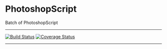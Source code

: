 # PhotoshopScript
Batch of PhotoshopScript  
***********************************
[![Build Status](https://travis-ci.com/eclisia/PhotoshopScript.svg?branch=main)](https://travis-ci.com/eclisia/PhotoshopScript)
[![Coverage Status](https://coveralls.io/repos/github/eclisia/PhotoshopScript/badge.svg?branch=main)](https://coveralls.io/github/eclisia/PhotoshopScript?branch=main)
***********************************

